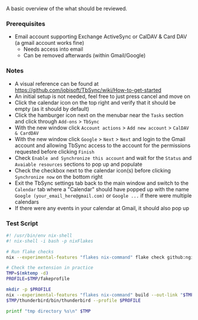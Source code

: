 A basic overview of the what should be reviewed.

### Prerequisites
- Email account supporting Exchange ActiveSync or CalDAV & Card DAV (a gmail account works fine)
  - Needs access into email
  - Can be removed afterwards (within Gmail/Google)

### Notes
- A visual reference can be found at https://github.com/jobisoft/TbSync/wiki/How-to-get-started
- An initial setup is not needed, feel free to just press cancel and move on
- Click the calendar icon on the top right and verify that it should be empty (as it should by default)
- Click the hamburger icon next on the menubar near the `Tasks` section and click through `Add-ons` > `TbSync`
- With the new window click `Account actions` > `Add new account` > `CalDAV & CardDAV`
- With the new window click `Google` > `Next` > `Next` and login to the Gmail account and allowing TbSync access to the account for the permissions requested before clicking `Finish`
- Check `Enable and Synchronize this account` and wait for the `Status` and `Avaiable resources` sections to pop up and populate
- Check the checkbox next to the calendar icon(s) before clicking `Synchronize now` on the bottom right
- Exit the TbSync settings tab back to the main window and switch to the `Calendar` tab where a "Calendar" should have popped up with the name `Google (your_email_here@gmail.com)` or `Google ...` if there were multiple calendars
- If there were any events in your calendar at Gmail, it should also pop up

### Test Script

```bash
#! /usr/bin/env nix-shell
#! nix-shell -i bash -p nixFlakes

# Run flake checks
nix --experimental-features "flakes nix-command" flake check github:ngi-nix/thunderbird-extensions

# Check the extension in practice
TMP=$(mktemp -d)
PROFILE=$TMP/fakeprofile

mkdir -p $PROFILE
nix --experimental-features "flakes nix-command" build --out-link "$TMP/thunderbird" github:ngi-nix/thunderbird-extensions#packages.x86_64-linux.sample-thunderbird
$TMP/thunderbird/bin/thunderbird --profile $PROFILE

printf "tmp directory %s\n" $TMP
```
